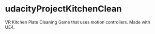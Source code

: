 # udacityProjectKitchenClean
VR Kitchen Plate Cleaning Game that uses motion controllers. Made with UE4. 
